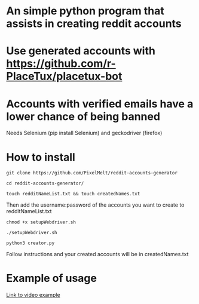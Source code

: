 
# An simple python program that assists in creating reddit accounts

# Use generated accounts with https://github.com/r-PlaceTux/placetux-bot
# Accounts with verified emails have a lower chance of being banned

Needs Selenium (pip install Selenium) and geckodriver (firefox)

# How to install

```git clone https://github.com/PixelMelt/reddit-accounts-generator```

```cd reddit-accounts-generator/```

```touch redditNameList.txt && touch createdNames.txt```

Then add the username:password of the accounts you want to create to redditNameList.txt

```chmod +x setupWebdriver.sh```

```./setupWebdriver.sh```

```python3 creator.py```

Follow instructions and your created accounts will be in createdNames.txt

# Example of usage
[Link to video example](https://cdn.upload.systems/uploads/ylK5kjlO.mp4)
